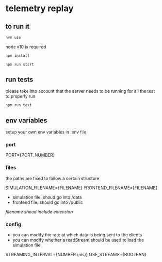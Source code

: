# telemetry replay

## to run it

```bash
nvm use
```

node v10 is required

```bash
npm install

```

```bash
npm run start
```

## run tests

please take into account that the server needs to be running for all the test to properly run

```bash
npm run test

```

## env variables

setup your own env variables in .env file

### port

PORT={PORT_NUMBER}

### files

the paths are fixed to follow a certain structure

SIMULATION_FILENAME={FILENAME}
FRONTEND_FILENAME={FILENAME}

- simulation file: shoud go into /data
- frontend file: should go into /public

_filename shoud include extension_

### config

- you can modify the rate at which data is being sent to the clients
- you can modify whether a readStream should be used to load the simulation file

STREAMING_INTERVAL={NUMBER (ms)}
USE_STREAMS={BOOLEAN}
